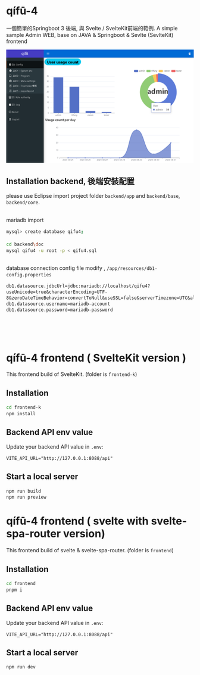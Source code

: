 # qífū-4
一個簡單的Springboot 3 後端, 與 Svelte / SvelteKit前端的範例. A simple sample Admin WEB, base on JAVA & Springboot & Sevlte (SevlteKit) frontend

<img src="https://raw.githubusercontent.com/billchen198318/qifu4/main/backend/doc/0002.png">



## Installation backend, 後端安裝配置
please use Eclipse import project folder `backend/app` and `backend/base`, `backend/core`.

<br>mariadb import
```bash
mysql> create database qifu4;

cd backend\doc
mysql qifu4 -u root -p < qifu4.sql
```

<br>database connection config file modify , `/app/resources/db1-config.properties`
```text
db1.datasource.jdbcUrl=jdbc:mariadb://localhost/qifu4?useUnicode=true&characterEncoding=UTF-8&zeroDateTimeBehavior=convertToNull&useSSL=false&serverTimezone=UTC&allowPublicKeyRetrieval=true
db1.datasource.username=mariadb-account
db1.datasource.password=mariadb-password
```

<br><br><br>


# qífū-4 frontend ( SvelteKit version )

This frontend build of SvelteKit. (folder is `frontend-k`)

## Installation

```bash
cd frontend-k
npm install

```

## Backend API env value

Update your backend API value in `.env`:

```text
VITE_API_URL="http://127.0.0.1:8088/api"
```

## Start a local server

```bash
npm run build
npm run preview
```


# qífū-4 frontend ( svelte with svelte-spa-router version)

This frontend build of svelte & svelte-spa-router. (folder is `frontend`)

## Installation

```bash
cd frontend
pnpm i

```

## Backend API env value

Update your backend API value in `.env`:

```text
VITE_API_URL="http://127.0.0.1:8088/api"
```

## Start a local server

```bash
npm run dev
```


